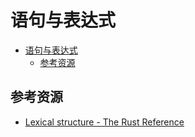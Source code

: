 # 语句与表达式

<!--ts-->
* [语句与表达式](#语句与表达式)
   * [参考资源](#参考资源)

<!-- Created by https://github.com/ekalinin/github-markdown-toc -->
<!-- Added by: runner, at: Thu Jun 16 02:09:02 UTC 2022 -->

<!--te-->

## 参考资源

- [Lexical structure - The Rust Reference](https://doc.rust-lang.org/stable/reference/lexical-structure.html)